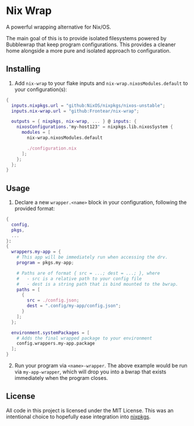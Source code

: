 # Nix Wrap
A powerful wrapping alternative for Nix/OS.

The main goal of this is to provide isolated filesystems powered by Bubblewrap that keep program configurations. This provides a cleaner home alongside a more pure and isolated approach to configuration.

## Installing
1. Add `nix-wrap` to your flake inputs and `nix-wrap.nixosModules.default` to your configuration(s):
```nix
{
  inputs.nixpkgs.url = "github:NixOS/nixpkgs/nixos-unstable";
  inputs.nix-wrap.url = "github:Frontear/nix-wrap";

  outputs = { nixpkgs, nix-wrap, ... } @ inputs: {
    nixosConfigurations."my-host123" = nixpkgs.lib.nixosSystem {
      modules = [
        nix-wrap.nixosModules.default

        ./configuration.nix
      ];
    };
  };
}
```

## Usage
1. Declare a new `wrapper.<name>` block in your configuration, following the provided format:
```nix
{
  config,
  pkgs,
  ...
}:
{
  wrappers.my-app = {
    # This app will be immediately run when accessing the drv.
    program = pkgs.my-app;

    # Paths are of format { src = ...; dest = ...; }, where
    #   - src is a relative path to your config file
    #   - dest is a string path that is bind mounted to the bwrap.
    paths = [
      {
        src = ./config.json;
        dest = ".config/my-app/config.json";
      }
    ];
  };

  environment.systemPackages = [
    # Adds the final wrapped package to your environment
    config.wrappers.my-app.package
  ];
}
```
2. Run your program via `<name>-wrapper`. The above example would be run via `my-app-wrapper`, which will drop you into a bwrap that exists immediately when the program closes.

## License
All code in this project is licensed under the MIT License. This was an intentional choice to hopefully ease integration into [nixpkgs](https://github.com/NixOS/nixpkgs).
